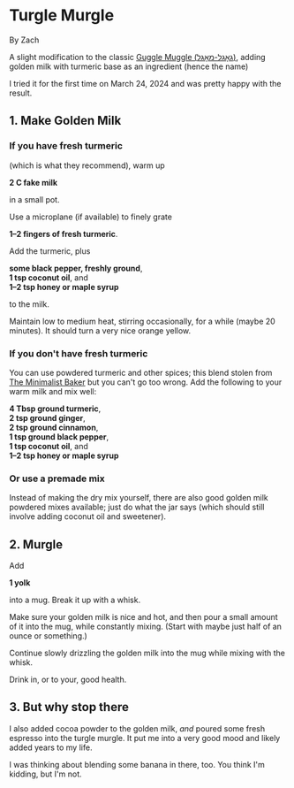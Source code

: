# Turgle Murgle

By Zach

A slight modification to the classic [Guggle Muggle (גאָגל-מאָגל)](https://www.npr.org/2023/12/19/1220080531/gogl-mogl-eastern-european-home-remedy-cold), adding golden milk with turmeric base as an ingredient (hence the name)

I tried it for the first time on March 24, 2024 and was pretty happy with the result.

## 1. Make Golden Milk

### If you have fresh turmeric

(which is what they recommend), warm up

**2 C fake milk**

in a small pot.

Use a microplane (if available) to finely grate

**1–2 fingers of fresh turmeric**.

Add the turmeric, plus

**some black pepper, freshly ground**,<br>
**1 tsp coconut oil**, and<br>
**1–2 tsp honey or maple syrup**

to the milk.

Maintain low to medium heat, stirring occasionally, for a while (maybe 20 minutes). It should turn a very nice orange yellow.

### If you don't have fresh turmeric

You can use powdered turmeric and other spices; this blend stolen from [The Minimalist Baker](https://minimalistbaker.com/4-ingredient-golden-milk-mix/) but you can't go too wrong. Add the following to your warm milk and mix well:

**4 Tbsp ground turmeric**,<br>
**2 tsp ground ginger**,<br>
**2 tsp ground cinnamon**,<br>
**1 tsp ground black pepper**,<br>
**1 tsp coconut oil**, and<br>
**1–2 tsp honey or maple syrup**

### Or use a premade mix

Instead of making the dry mix yourself, there are also good golden milk powdered mixes available; just do what the jar says (which should still involve adding coconut oil and sweetener).

## 2. Murgle

Add

**1 yolk**

into a mug. Break it up with a whisk.

Make sure your golden milk is nice and hot, and then pour a small amount of it into the mug, while constantly mixing. (Start with maybe just half of an ounce or something.)

Continue slowly drizzling the golden milk into the mug while mixing with the whisk.

Drink in, or to your, good health.

## 3. But why stop there

I also added cocoa powder to the golden milk, *and* poured some fresh espresso into the turgle murgle. It put me into a very good mood and likely added years to my life.

I was thinking about blending some banana in there, too. You think I'm kidding, but I'm not.